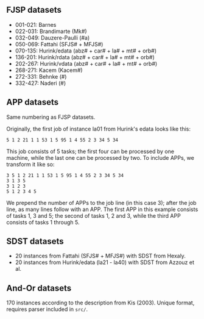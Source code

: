 ## FJSP datasets
- 001-021: Barnes
- 022-031: Brandimarte (Mk#)
- 032-049: Dauzere-Paulli (#a)
- 050-069: Fattahi (SFJS# + MFJS#)
- 070-135: Hurink/edata (abz# + car# + la# + mt# + orb#)
- 136-201: Hurink/rdata (abz# + car# + la# + mt# + orb#)
- 202-267: Hurink/vdata (abz# + car# + la# + mt# + orb#)
- 268-271: Kacem (Kacem#)
- 272-331: Behnke (#)
- 332-427: Naderi (#)

## APP datasets
Same numbering as FJSP datasets.

Originally, the first job of instance la01 from Hurink's edata looks like this:
```
5 1 2 21 1 1 53 1 5 95 1 4 55 2 3 34 5 34
```
This job consists of 5 tasks; the first four can be processed by one machine, while the last one can be processed by two.
To include APPs, we transform it like so:
```
3 5 1 2 21 1 1 53 1 5 95 1 4 55 2 3 34 5 34
3 1 3 5
3 1 2 3
5 1 2 3 4 5
```

We prepend the number of APPs to the job line (in this case 3); after the job line, as many lines follow with an APP. The first APP in this example consists of tasks 1, 3 and 5; the second of tasks 1, 2 and 3, while the third APP consists of tasks 1 through 5.

## SDST datasets
- 20 instances from Fattahi (SFJS# + MFJS#) with SDST from Hexaly.
- 20 instances from Hurink/edata (la21 - la40) with SDST from Azzouz et al.

## And-Or datasets
170 instances according to the description from Kis (2003). Unique format, requires parser included in `src/`.